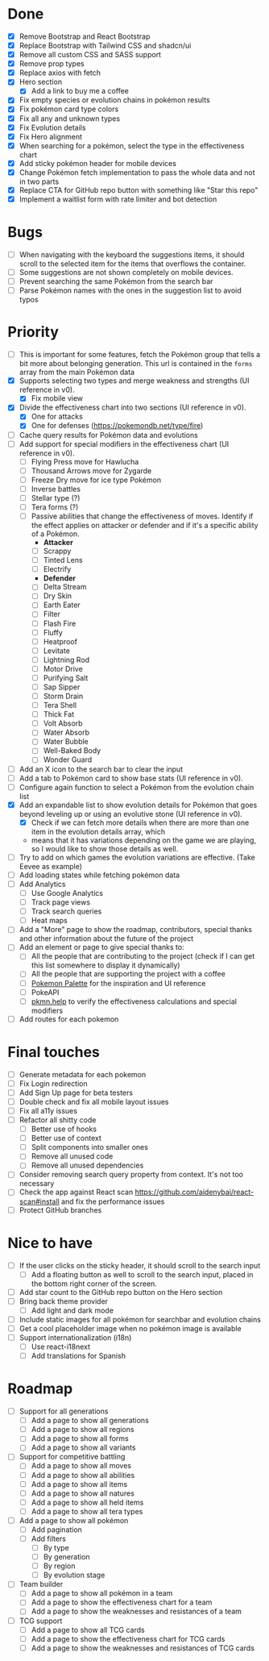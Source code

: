 # Done

- [x] Remove Bootstrap and React Bootstrap
- [x] Replace Bootstrap with Tailwind CSS and shadcn/ui
- [x] Remove all custom CSS and SASS support
- [x] Remove prop types
- [x] Replace axios with fetch
- [x] Hero section
    - [x] Add a link to buy me a coffee
- [x] Fix empty species or evolution chains in pokémon results
- [x] Fix pokémon card type colors
- [x] Fix all any and unknown types
- [x] Fix Evolution details
- [x] Fix Hero alignment
- [x] When searching for a pokémon, select the type in the effectiveness chart
- [x] Add sticky pokémon header for mobile devices
- [x] Change Pokémon fetch implementation to pass the whole data and not in two parts
- [x] Replace CTA for GitHub repo button with something like "Star this repo"
- [x] Implement a waitlist form with rate limiter and bot detection

# Bugs

- [ ] When navigating with the keyboard the suggestions items, it should scroll to the selected item for the items that
  overflows the container.
- [ ] Some suggestions are not shown completely on mobile devices.
- [ ] Prevent searching the same Pokémon from the search bar
- [ ] Parse Pokémon names with the ones in the suggestion list to avoid typos

# Priority

- [ ] This is important for some features, fetch the Pokémon group that tells a bit more about belonging generation.
  This url is contained in the `forms` array from the main Pokémon data
- [x] Supports selecting two types and merge weakness and strengths (UI reference in v0).
    - [x] Fix mobile view
- [x] Divide the effectiveness chart into two sections (UI reference in v0).
    - [x] One for attacks
    - [x] One for defenses (https://pokemondb.net/type/fire)
- [ ] Cache query results for Pokémon data and evolutions
- [ ] Add support for special modifiers in the effectiveness chart (UI reference in v0).
    - [ ] Flying Press move for Hawlucha
    - [ ] Thousand Arrows move for Zygarde
    - [ ] Freeze Dry move for ice type Pokémon
    - [ ] Inverse battles
    - [ ] Stellar type (?)
    - [ ] Tera forms (?)
    - [ ] Passive abilities that change the effectiveness of moves. Identify if the effect applies on attacker or
      defender and if it's a specific ability of a Pokémon.
        - **Attacker**
        - [ ] Scrappy
        - [ ] Tinted Lens
        - [ ] Electrify
        - **Defender**
        - [ ] Delta Stream
        - [ ] Dry Skin
        - [ ] Earth Eater
        - [ ] Filter
        - [ ] Flash Fire
        - [ ] Fluffy
        - [ ] Heatproof
        - [ ] Levitate
        - [ ] Lightning Rod
        - [ ] Motor Drive
        - [ ] Purifying Salt
        - [ ] Sap Sipper
        - [ ] Storm Drain
        - [ ] Tera Shell
        - [ ] Thick Fat
        - [ ] Volt Absorb
        - [ ] Water Absorb
        - [ ] Water Bubble
        - [ ] Well-Baked Body
        - [ ] Wonder Guard
- [ ] Add an X icon to the search bar to clear the input
- [ ] Add a tab to Pokémon card to show base stats (UI reference in v0).
- [ ] Configure again function to select a Pokémon from the evolution chain list
- [x] Add an expandable list to show evolution details for Pokémon that goes beyond leveling up or using an evolutive
  stone (UI reference in v0).
    - [x] Check if we can fetch more details when there are more than one item in the evolution details array, which
    - means that it has variations depending on the game we are playing, so I would like to show those details as well.
- [ ] Try to add on which games the evolution variations are effective. (Take Eevee as example)
- [ ] Add loading states while fetching pokémon data
- [ ] Add Analytics
    - [ ] Use Google Analytics
    - [ ] Track page views
    - [ ] Track search queries
    - [ ] Heat maps
- [ ] Add a "More" page to show the roadmap, contributors, special thanks and other information about the future of the
  project
- [ ] Add an element or page to give special thanks to:
    - [ ] All the people that are contributing to the project (check if I can get this list somewhere to display it
      dynamically)
    - [ ] All the people that are supporting the project with a coffee
    - [ ] [Pokemon Palette](https://github.com/yassenshopov/pokemonpalette-nextjs) for the inspiration and UI
      reference
    - [ ] PokeAPI
    - [ ] [pkmn.help](https://github.com/wavebeem/pkmn.help?tab=readme-ov-file) to verify the effectiveness calculations
      and special modifiers
- [ ] Add routes for each pokemon

# Final touches

- [ ] Generate metadata for each pokemon
- [ ] Fix Login redirection
- [ ] Add Sign Up page for beta testers
- [ ] Double check and fix all mobile layout issues
- [ ] Fix all a11y issues
- [ ] Refactor all shitty code
    - [ ] Better use of hooks
    - [ ] Better use of context
    - [ ] Split components into smaller ones
    - [ ] Remove all unused code
    - [ ] Remove all unused dependencies
- [ ] Consider removing search query property from context. It's not too necessary
- [ ] Check the app against React scan https://github.com/aidenybai/react-scan#install and fix the performance issues
- [ ] Protect GitHub branches

# Nice to have

- [ ] If the user clicks on the sticky header, it should scroll to the search input
    - [ ] Add a floating button as well to scroll to the search input, placed in the bottom right corner of the screen.
- [ ] Add star count to the GitHub repo button on the Hero section
- [ ] Bring back theme provider
    - [ ] Add light and dark mode
- [ ] Include static images for all pokémon for searchbar and evolution chains
- [ ] Get a cool placeholder image when no pokémon image is available
- [ ] Support internationalization (i18n)
    - [ ] Use react-i18next
    - [ ] Add translations for Spanish

# Roadmap

- [ ] Support for all generations
    - [ ] Add a page to show all generations
    - [ ] Add a page to show all regions
    - [ ] Add a page to show all forms
    - [ ] Add a page to show all variants
- [ ] Support for competitive battling
    - [ ] Add a page to show all moves
    - [ ] Add a page to show all abilities
    - [ ] Add a page to show all items
    - [ ] Add a page to show all natures
    - [ ] Add a page to show all held items
    - [ ] Add a page to show all tera types
- [ ] Add a page to show all pokémon
    - [ ] Add pagination
    - [ ] Add filters
        - [ ] By type
        - [ ] By generation
        - [ ] By region
        - [ ] By evolution stage
- [ ] Team builder
    - [ ] Add a page to show all pokémon in a team
    - [ ] Add a page to show the effectiveness chart for a team
    - [ ] Add a page to show the weaknesses and resistances of a team
- [ ] TCG support
    - [ ] Add a page to show all TCG cards
    - [ ] Add a page to show the effectiveness chart for TCG cards
    - [ ] Add a page to show the weaknesses and resistances of TCG cards

